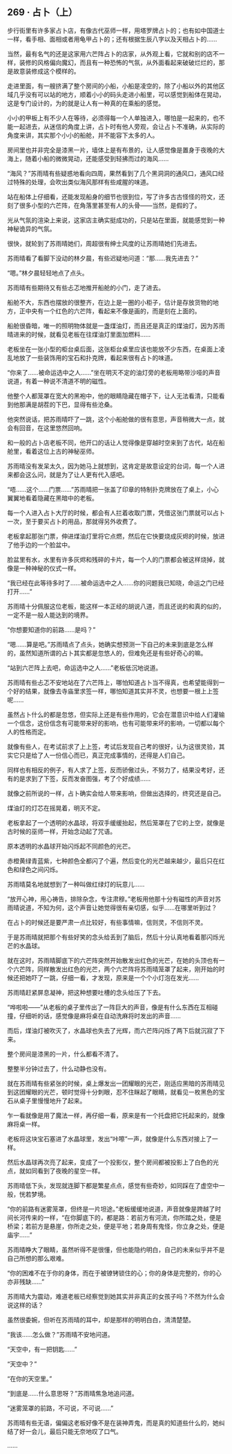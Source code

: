 ## 269 · 占卜（上）

步行街里有许多家占卜店，有像古代巫师一样，用塔罗牌占卜的；也有如中国道士一样，看手相、面相或者用龟甲占卜的；还有根据生辰八字以及天相占卜的……

当然，最有名气的还是这家用六芒阵占卜的店家，从外观上看，它就和别的店不一样，装修的风格偏向魔幻，而且有一种恐怖的气氛，从外面看起来破破烂烂的，那是故意装修成这个模样的。

走进里面，有一艘挤满了整个房间的小船，小船是凌空的，除了小船以外的其他区域几乎没有可以站的地方，顺着小小的码头走进小船里，可以感觉到船体在晃动，这是专门设计的，为的就是让人有一种真的在乘船的感觉。

小小的甲板上有不少人在等待，必须得每一个人单独进入，哪怕是一起来的，也不能一起进去，从迷信的角度上讲，占卜时有他人旁观，会让占卜不准确，从实际的角度来讲，其实那个小小的船舱，并不能容下太多的人。

房间里也并非完全是漆黑一片，墙体上是有布景的，让人感觉像是置身于夜晚的大海上，随着小船的微微晃动，还能感受到轻拂而过的海风……

“海风？”苏雨晴有些疑惑地看向四周，果然看到了几个黑洞洞的通风口，通风口经过特殊的处理，会吹出类似海风那样有些咸腥的味道。

站在船体上仔细看，还能发现船身的细节也很到位，写了许多古古怪怪的符文，还刻了很多小型的六芒阵，在角落里甚至有人的头骨——当然，是假的了。

光从气氛的渲染上来说，这家店主确实挺成功的，只是站在里面，就能感觉到一种神秘诡异的气氛。

很快，就轮到了苏雨晴她们，周超很有绅士风度的让苏雨晴她们先进去。

苏雨晴看了看脚下没动的林夕晨，有些迟疑地问道：“那……我先进去？”

“嗯。”林夕晨轻轻地点了点头。

苏雨晴有些期待又有些忐忑地推开船舱的小门，走了进去。

船舱不大，东西也摆放的很整齐，在边上是一圈的小柜子，估计是存放货物的地方，正中央有一个红色的六芒阵，看起来不像是画的，而是刻在上面的。

船舱很昏暗，唯一的照明物体就是一盏煤油灯，而且还是真正的煤油灯，因为苏雨晴进来的时候，就看见老板在往煤油灯里面加燃料……

老板坐在一张小型的柜台桌后面，这张柜台桌里应该也能放不少东西，在桌面上凌乱地放了一些装饰用的宝石和扑克牌，看起来很有占卜的味道。

“你来了……被命运选中之人……”坐在明灭不定的油灯旁的老板用略带沙哑的声音说道，有着一种说不清道不明的磁性。

他整个人都笼罩在宽大的黑袍中，他的眼睛隐藏在帽子下，让人无法看清，只能看到他那满是胡茬的下巴，显得有些沧桑。

他突然说话，把苏雨晴吓了一跳，这个小船舱做的很有意思，声音稍微大一点，就会有回音，在这里悠然回响。

和一般的占卜店老板不同，他开口的话让人觉得像是穿越时空来到了古代，站在船舱里，看着这位上古的神秘巫师。

苏雨晴没有发呆太久，因为她马上就想到，这肯定是故意设定的台词，每一个人进来都会这么问，就是为了让人更有代入感吧。

“唔……这个……门票……”苏雨晴把一张盖了印章的特制扑克牌放在了桌上，小心翼翼地看着隐藏在黑暗中的老板。

每一个人进入占卜大厅的时候，都会有人拦着收取门票，凭借这张门票就可以占卜一次，至于要买占卜的用品，那就得另外收费了。

老板拿起那张门票，伸进煤油灯里将它点燃，然后在它快要烧成灰烬的时候，放进了他手边的一个脸盆中。

脸盆里有水，水里有许多灰烬和残碎的卡片，每一个人的门票都会被这样烧掉，就像是一种神秘的仪式一样。

“我已经在此等待多时了……被命运选中之人……你的问题我已知晓，命运之门已经打开……”

苏雨晴十分佩服这位老板，能这样一本正经的胡说八道，而且还说的和真的似的，一定不是一般人能达到的境界。

“你想要知道你的前路……是吗？”

“嗯……算是吧。”苏雨晴点了点头，她确实想预测一下自己的未来到底是怎么样的，虽然知道所谓的占卜其实都是忽悠人的，但难免还是有些好奇心的嘛。

“站到六芒阵上去吧，命运选中之人……”老板低沉地说道。

苏雨晴有些忐忑不安地站在了六芒阵上，哪怕知道占卜当不得真，也希望能得到一个好的结果，就像去寺庙里求签一样，哪怕知道其实并不灵，也想要一根上上签呢……

虽然占卜什么的都是忽悠，但实际上还是有些作用的，它会在潜意识中给人们灌输一个信念，这份信念有可能带来好的影响，也有可能带来坏的影响，一切都以每个人的性格而定。

就像有些人，在考试前求了上上签，考试后发现自己考的很好，认为这很灵验，其实它只是给了人一份信心而已，真正完成事情的，还得是人们自己。

同样也有相反的例子，有人求了上签，反而骄傲过头，不努力了，结果没考好，还有的是求到了下签，反而发奋图强，考了个好成绩……

就像之前所说的一样，占卜确实会给人带来影响，但做出选择的，终究还是自己。

煤油灯的灯芯在摇晃着，明灭不定。

老板拿起了一个透明的水晶球，将双手缓缓抬起，然后笼罩在了它的上空，就像是古时候的巫师一样，开始念动起了咒语。

原本透明的水晶球开始闪烁起不同颜色的光芒。

赤橙黄绿青蓝紫，七种颜色全都闪了个遍，然后变化的光芒越来越少，最后只在红色和绿色之间闪烁。

苏雨晴莫名地就想到了一种叫做红绿灯的玩意儿……

“放开心神，用心祷告，排除杂念，专注肃穆。”老板用他那十分有磁性的声音对苏雨晴说道，不知为何，这个声音让她觉得很有亲切感，似乎……在哪里听到过？

在占卜的时候还是要严肃一点比较好，有些事情嘛，信则灵，不信则不灵。

于是苏雨晴就把那个有些好笑的念头给丢到了脑后，然后十分认真地看着那闪烁光芒的水晶球。

就在这时，苏雨晴脚底下的六芒阵突然开始散发出红色的光芒，在她的头顶也有一个六芒阵，同样散发出红色的光芒，两个六芒阵将苏雨晴笼罩了起来，刚开始的时候还把她吓了一跳，仔细一看，才发现，原来是一个个小灯泡在发光……

苏雨晴赶紧屏息凝神，把这种想要吐槽的念头给压了下去。

“哗啦啦——”从老板的桌子里传出了一阵巨大的声音，像是有什么东西在互相碰撞，仔细听的话，感觉像是麻将桌在自动洗麻将时发出的声音……

而后，煤油灯被吹灭了，水晶球也失去了光辉，而六芒阵闪烁了两下后就沉寂了下来。

整个房间是漆黑的一片，什么都看不清了。

整整半分钟过去了，什么动静也没有。

就在苏雨晴有些紧张的时候，桌上爆发出一团耀眼的光芒，刚适应黑暗的苏雨晴见到这团耀眼的光芒，顿时觉得十分刺眼，忍不住眯起了眼睛，就看见一枚黑色的宝石从桌子里慢慢地升了起来。

乍一看就像是用了魔法一样，再仔细一看，原来是有一个托盘把它托起来的，就像麻将桌一样。

老板将这块宝石塞进了水晶球里，发出“咔嚓”一声，就像是什么东西对接上了一样。

然后水晶球再次亮了起来，变成了一个投影仪，整个房间都被投影上了白色的光点，就如同看到了夜晚的星空一样。

苏雨晴低下头，发现就连脚下都是繁星点点，感觉有些奇妙，如同踩在了虚空中一般，恍若梦境。

“你的前路有迷雾笼罩，但终是一片坦途。”老板缓缓地说道，声音就像是跨越了时间长河传来的一样，“在你脚底下的，都是路：若前方有河流，你所踏之处，便是桥梁；若前方是悬崖，你所走之处，便是平地；若身周有鬼怪，你立身之处，便是庙宇……”

苏雨晴睁大了眼睛，虽然听得不是很懂，但也能隐约明白，自己的未来似乎并不是自己所想的那么艰难。

“你的困难不在于你的身体，而在于被镣铐锁住的心；你的身体是完整的，你的心亦非残缺……”

苏雨晴大为震动，难道老板已经察觉到她其实并非真正的女孩子吗？不然为什么会说这样的话？

虽然很委婉，但听在苏雨晴的耳中，却是那样的明明白白，清清楚楚。

“我该……怎么做？”苏雨晴不安地问道。

“天空中，有一把钥匙……”

“天空中？”

“在你的天空里。”

“到底是……什么意思呀？”苏雨晴焦急地追问道。

“迷雾笼罩的前路，不可说，不可说……”

苏雨晴有些无语，偏偏这老板好像不是在装神弄鬼，而是真的知道些什么的，她纠结了好一会儿，最后只能无奈地叹了口气。

……
